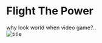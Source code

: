 # Flight The Power  
why look world when video game?..  
![title](https://github.com/user-attachments/assets/8fecb3fb-1e52-45e0-9abc-eef20fd8f2dc)  

